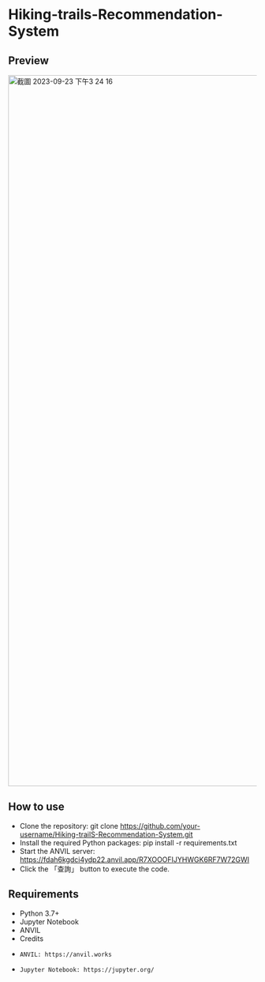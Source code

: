 # Hiking-trails-Recommendation-System
## Preview
<img width="1440" alt="截圖 2023-09-23 下午3 24 16" src="https://github.com/little-air-1019/Hiking-trails-Recommendation-System/assets/96672542/aa3163c0-2f7d-417a-b8db-295cd33b81f8">

## How to use
* Clone the repository: git clone https://github.com/your-username/Hiking-trailS-Recommendation-System.git
* Install the required Python packages: pip install -r requirements.txt
* Start the ANVIL server: https://fdah6kgdci4ydp22.anvil.app/R7XOOOFIJYHWGK6RF7W72GWI
* Click the 「查詢」 button to execute the code.
## Requirements
* Python 3.7+
* Jupyter Notebook
* ANVIL
* Credits
*     ANVIL: https://anvil.works
*     Jupyter Notebook: https://jupyter.org/
